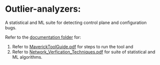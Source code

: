 # Outlier-analyzers:
A statistical and ML suite for detecting control plane and configuration bugs.

Refer to the [documentation folder](/documentation) for: 
1. Refer to [MaverickToolGuide.pdf](/documentation/MaverickToolGuide.pdf) for steps to run the tool and 
2. Refer to [Network_Verfication_Techniques.pdf](/documentation/Network_Verfication_Techniques.pdf) for suite of statistical and ML algorithms.
